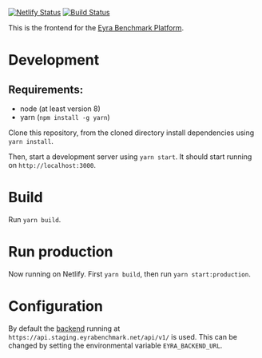 [![Netlify Status](https://api.netlify.com/api/v1/badges/8439b3a2-a4d6-4df3-b64d-ce6b645f5c70/deploy-status)](https://app.netlify.com/sites/eyra/deploys)
[![Build Status](https://travis-ci.org/EYRA-Benchmark/eyra-frontend.svg?branch=master)](https://travis-ci.org/EYRA-Benchmark/eyra-frontend)

This is the frontend for the [Eyra Benchmark Platform](https://www.eyrabenchmark.net).

# Development
## Requirements:
- node (at least version 8)
- yarn (``npm install -g yarn``)

Clone this repository, from the cloned directory install dependencies using ``yarn install``.

Then, start a development server using ``yarn start``. It should start running on `http://localhost:3000`.

# Build
Run `yarn build`.

# Run production
Now running on Netlify.
First `yarn build`, then run `yarn start:production`.

# Configuration
By default the [backend](https://www.github.com/EYRA-Benchmark/comic) running at `https://api.staging.eyrabenchmark.net/api/v1/` is used. This can be changed by setting the environmental variable
`EYRA_BACKEND_URL`.
